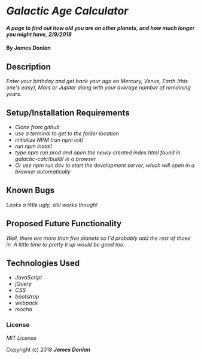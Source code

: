 # _Galactic Age Calculator_

#### _A page to find out how old you are on other planets, and how much longer you might have, 2/9/2018_

#### By _**James Donlan**_

## Description

_Enter your birthday and get back your age on Mercury, Venus, Earth (this one's easy), Mars or Jupiter along with your average number of remaining years._

## Setup/Installation Requirements

* _Clone from github_
* _use a terminal to get to the folder location_
* _initialize NPM (run npm init)_
* _run npm install_
* _type npm run prod and open the newly created index.html found in galactic-calc/build/ in a browser_
* _Or use npm run dev to start the development server, which will open in a browser automatically_

## Known Bugs

_Looks a little ugly, still works though!_

## Proposed Future Functionality

_Well, there are more than five planets so I'd probably add the rest of those in. A little time to pretty it up would be good too._

## Technologies Used

* _JavaScript_
* _jQuery_
* _CSS_
* _bootstrap_
* _webpack_
* _mocha_

### License

*MIT License*

Copyright (c) 2018 **_James Donlan_**
